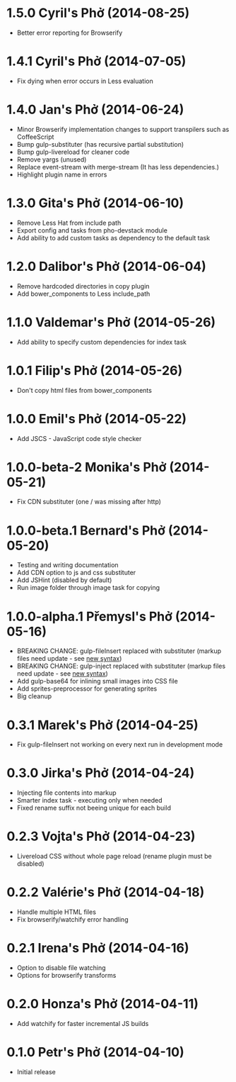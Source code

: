 <a name="1.5.0"></a>
# 1.5.0 Cyril's Phở (2014-08-25)

- Better error reporting for Browserify

<a name="1.4.1"></a>
# 1.4.1 Cyril's Phở (2014-07-05)

- Fix dying when error occurs in Less evaluation

<a name="1.4.0"></a>
# 1.4.0 Jan's Phở (2014-06-24)

- Minor Browserify implementation changes to support transpilers such as CoffeeScript
- Bump gulp-substituter (has recursive partial substitution)
- Bump gulp-livereload for cleaner code
- Remove yargs (unused)
- Replace event-stream with merge-stream (It has less dependencies.)
- Highlight plugin name in errors

<a name="1.3.0"></a>
# 1.3.0 Gita's Phở (2014-06-10)

- Remove Less Hat from include path
- Export config and tasks from pho-devstack module
- Add ability to add custom tasks as dependency to the default task

<a name="1.2.0"></a>
# 1.2.0 Dalibor's Phở (2014-06-04)

- Remove hardcoded directories in copy plugin
- Add bower_components to Less include_path

<a name="1.1.0"></a>
# 1.1.0 Valdemar's Phở (2014-05-26)

- Add ability to specify custom dependencies for index task

<a name="1.0.1"></a>
# 1.0.1 Filip's Phở (2014-05-26)

- Don't copy html files from bower_components

<a name="1.0.0"></a>
# 1.0.0 Emil's Phở (2014-05-22)

- Add JSCS - JavaScript code style checker

<a name="1.0.0-beta.2"></a>
# 1.0.0-beta-2 Monika's Phở (2014-05-21)

- Fix CDN substituter (one / was missing after http)

<a name="1.0.0-beta.1"></a>
# 1.0.0-beta.1 Bernard's Phở (2014-05-20)

- Testing and writing documentation
- Add CDN option to js and css substituter
- Add JSHint (disabled by default)
- Run image folder through image task for copying

<a name="1.0.0-alpha.1"></a>
# 1.0.0-alpha.1 Přemysl's Phở (2014-05-16)

- BREAKING CHANGE: gulp-fileInsert replaced with substituter (markup files need update - see [new syntax][generator-index-1.0.0-alpha.1])
- BREAKING CHANGE: gulp-inject replaced with substituter (markup files need update - see [new syntax][generator-index-1.0.0-alpha.1])
- Add gulp-base64 for inlining small images into CSS file
- Add sprites-preprocessor for generating sprites
- Big cleanup

[generator-index-1.0.0-alpha.1]: https://github.com/madebysource/generator-pho/blob/af917b1d96d22981fe7e2ad6a0ad13e37fcd3162/app/templates/src/index.html

<a name="0.3.1"></a>
# 0.3.1 Marek's Phở (2014-04-25)

- Fix gulp-fileInsert not working on every next run in development mode

<a name="0.3.0"></a>
# 0.3.0 Jirka's Phở (2014-04-24)

- Injecting file contents into markup
- Smarter index task - executing only when needed
- Fixed rename suffix not beeing unique for each build

<a name="0.2.3"></a>
# 0.2.3 Vojta's Phở (2014-04-23)

- Livereload CSS without whole page reload (rename plugin must be disabled)

<a name="0.2.2"></a>
# 0.2.2 Valérie's Phở (2014-04-18)

- Handle multiple HTML files
- Fix browserify/watchify error handling

<a name="0.2.1"></a>
# 0.2.1 Irena's Phở (2014-04-16)

- Option to disable file watching
- Options for browserify transforms

<a name="0.2.0"></a>
# 0.2.0 Honza's Phở (2014-04-11)

- Add watchify for faster incremental JS builds

<a name="0.1.0"></a>
# 0.1.0 Petr's Phở (2014-04-10)

- Initial release